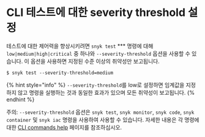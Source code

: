 # CLI 테스트에 대한 severity threshold 설정

테스트에 대한 제어력을 향상시키려면 `snyk test` \*\*\* 명령에 대해 `low|medium|high|critical` 중 하나와 `--severity-threshold` 옵션을 사용할 수 있습니다. 이 옵션을 사용하면 지정된 수준 이상의 취약성만 보고됩니다.

`$ snyk test --severity-threshold=medium`

{% hint style="info" %}
`--severity-threshold`를 low로 설정하면 임계값을 지정하지 않고 명령을 실행하는 것과 동일한 효과가 있으며 모든 취약성이 보고됩니다.
{% endhint %}

주의: `--severity-threshold` 옵션은 `snyk test`, `snyk monitor`, `snyk code`, `snyk container` 및 `snyk iac` 명령을 사용하여 사용할 수 있습니다. 자세한 내용은 각 명령에 대한 [CLI commands help](https://github.com/snyk/user-docs/tree/5e52535b78618f57eda40eb08fc8fbf91e16f1f0/docs/features/snyk-cli/commands) 페이지를 참조하십시오.
